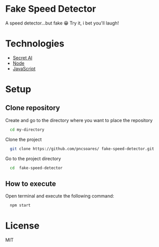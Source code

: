 # Fake Speed Detector

A speed detector...but fake 😁 Try it, i bet you'll laugh!

# Technologies

- [Secret AI](https://github.com/pncsoares)
- [Node](https://nodejs.org/en/docs/)
- [JavaScript](https://developer.mozilla.org/en-US/docs/Web/JavaScript)

# Setup

## Clone repository

Create and go to the directory where you want to place the repository

```bash
  cd my-directory
```

Clone the project

```bash
  git clone https://github.com/pncsoares/ fake-speed-detector.git
```

Go to the project directory

```bash
  cd  fake-speed-detector
```

## How to execute

Open terminal and execute the following command:

```bash
  npm start
```

# License

MIT